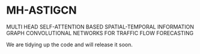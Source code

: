 # MH-ASTIGCN
MULTI HEAD SELF-ATTENTION BASED SPATIAL-TEMPORAL INFORMATION GRAPH CONVOLUTIONAL NETWORKS FOR TRAFFIC FLOW FORECASTING

We are tidying up the code and will release it soon. 
